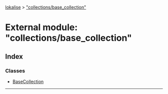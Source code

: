 [lokalise](../README.md) > ["collections/base_collection"](../modules/_collections_base_collection_.md)

# External module: "collections/base_collection"

## Index

### Classes

* [BaseCollection](../classes/_collections_base_collection_.basecollection.md)

---

